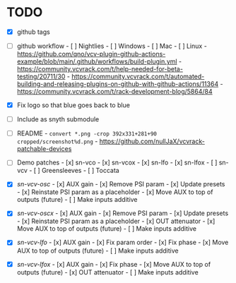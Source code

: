 # TODO

- [x] github tags
- [ ] github workflow
      - [ ] Nightlies
            - [ ] Windows
            - [ ] Mac
            - [ ] Linux
      - https://github.com/qno/vcv-plugin-github-actions-example/blob/main/.github/workflows/build-plugin.yml
      - https://community.vcvrack.com/t/help-needed-for-beta-testing/20711/30
      - https://community.vcvrack.com/t/automated-building-and-releasing-plugins-on-github-with-github-actions/11364
      - https://community.vcvrack.com/t/rack-development-blog/5864/84

- [x] Fix logo so that blue goes back to blue
- [ ] Include as snyth submodule

- [ ] README
      - `convert *.png -crop 392x331+281+90 cropped/screenshot%d.png`
      - https://github.com/nullJaX/vcvrack-patchable-devices

- [ ] Demo patches
      - [x] sn-vco
      - [x] sn-vcox
      - [x] sn-lfo
      - [x] sn-lfox
      - [ ] sn-vcv
      - [ ] Greensleeves
      - [ ] Toccata

- [x] _sn-vcv-osc_
      - [x] AUX gain
      - [x] Remove PSI param
      - [x] Update presets
      - [x] Reinstate PSI param as a placeholder
      - [x] Move AUX to top of outputs (future)
      - [ ] Make inputs additive

- [x] _sn-vcv-oscx_
      - [x] AUX gain
      - [x] Remove PSI param
      - [x] Update presets
      - [x] Reinstate PSI param as a placeholder
      - [x] OUT attenuator
      - [x] Move AUX to top of outputs (future)
      - [ ] Make inputs additive

- [x] _sn-vcv-lfo_
      - [x] AUX gain
      - [x] Fix param order
      - [x] Fix phase
      - [x] Move AUX to top of outputs (future)
      - [ ] Make inputs additive

- [x] _sn-vcv-lfox_
      - [x] AUX gain
      - [x] Fix phase
      - [x] Move AUX to top of outputs (future)
      - [x] OUT attenuator
      - [ ] Make inputs additive


